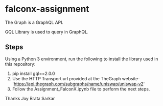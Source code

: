 # falconx-assignment
The Graph is a GraphQL API.

GQL Library is used to query in GraphQL.

## Steps
Using a Python 3 environment, run the following to install the library used in this repository:
1. pip install gql==2.0.0
2. Use the HTTP Transport url provided at the TheGraph website- 'https://api.thegraph.com/subgraphs/name/uniswap/uniswap-v2'
3. Follow the Assignment_FalconX.ipynb file to perform the next steps.

Thanks
Joy Brata Sarkar



